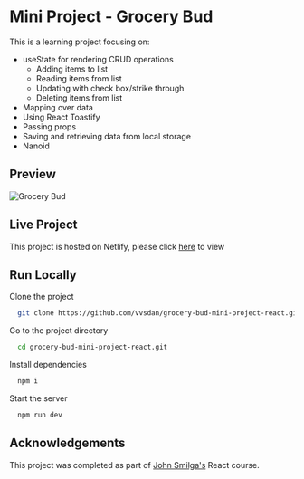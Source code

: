 
# Mini Project - Grocery Bud

This is a learning project focusing on: 
- useState for rendering CRUD operations
    - Adding items to list
    - Reading items from list 
    - Updating with check box/strike through 
    - Deleting items from list 
- Mapping over data
- Using React Toastify
- Passing props
- Saving and retrieving data from local storage 
- Nanoid 


## Preview

![Grocery Bud](https://dj-project-previews.s3.amazonaws.com/mini-projects-react/grocery-bud.png)
## Live Project

This project is hosted on Netlify, please click [here](https://courageous-lollipop-d99b65.netlify.app/) to view
## Run Locally

Clone the project

```bash
  git clone https://github.com/vvsdan/grocery-bud-mini-project-react.git
```

Go to the project directory

```bash
  cd grocery-bud-mini-project-react.git
```

Install dependencies

```bash
  npm i
```

Start the server

```bash
  npm run dev
```

## Acknowledgements

This project was completed as part of [John Smilga's](https://github.com/john-smilga) React course. 
